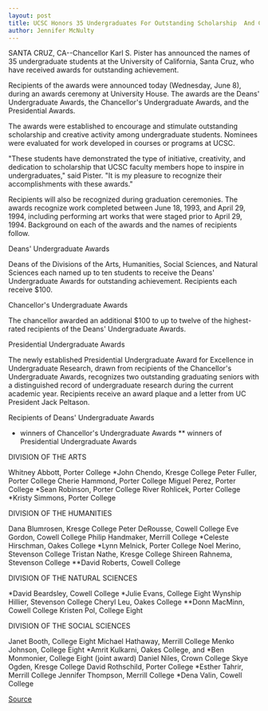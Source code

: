 ```yaml
---
layout: post
title: UCSC Honors 35 Undergraduates For Outstanding Scholarship  And Creative Activity 
author: Jennifer McNulty
---
```


SANTA CRUZ, CA--Chancellor Karl S. Pister has announced the names  of 35 undergraduate students at the University of California, Santa  Cruz, who have received awards for outstanding achievement.

Recipients of the awards were announced today (Wednesday,  June 8), during an awards ceremony at University House. The awards  are the Deans' Undergraduate Awards, the Chancellor's Undergraduate  Awards, and the Presidential Awards.

The awards were established to encourage and stimulate  outstanding scholarship and creative activity among undergraduate  students. Nominees were evaluated for work developed in courses or  programs at UCSC.

"These students have demonstrated the type of initiative,  creativity, and dedication to scholarship that UCSC faculty members  hope to inspire in undergraduates," said Pister. "It is my pleasure to  recognize their accomplishments with these awards."

Recipients will also be recognized during graduation  ceremonies. The awards recognize work completed between June 18,  1993, and April 29, 1994, including performing art works that were  staged prior to April 29, 1994. Background on each of the awards and  the names of recipients follow.

Deans' Undergraduate Awards

Deans of the Divisions of the Arts, Humanities, Social  Sciences, and Natural Sciences each named up to ten students to  receive the Deans' Undergraduate Awards for outstanding  achievement. Recipients each receive $100.

Chancellor's Undergraduate Awards

The chancellor awarded an additional $100 to up to twelve of  the highest-rated recipients of the Deans' Undergraduate Awards.

Presidential Undergraduate Awards

The newly established Presidential Undergraduate Award for  Excellence in Undergraduate Research, drawn from recipients of the  Chancellor's Undergraduate Awards, recognizes two outstanding  graduating seniors with a distinguished record of undergraduate  research during the current academic year. Recipients receive an  award plaque and a letter from UC President Jack Peltason.

Recipients of Deans' Undergraduate Awards

* winners of Chancellor's Undergraduate Awards ** winners of Presidential Undergraduate Awards

DIVISION OF THE ARTS

Whitney Abbott, Porter College *John Chendo, Kresge College Peter Fuller, Porter College Cherie Hammond, Porter College Miguel Perez, Porter College *Sean Robinson, Porter College River Rohlicek, Porter College *Kristy Simmons, Porter College

DIVISION OF THE HUMANITIES

Dana Blumrosen, Kresge College Peter DeRousse, Cowell College Eve Gordon, Cowell College Philip Handmaker, Merrill College *Celeste Hirschman, Oakes College *Lynn Melnick, Porter College Noel Merino, Stevenson College Tristan Nathe, Kresge College Shireen Rahnema, Stevenson College **David Roberts, Cowell College

DIVISION OF THE NATURAL SCIENCES

*David Beardsley, Cowell College *Julie Evans, College Eight Wynship Hillier, Stevenson College Cheryl Leu, Oakes College **Donn MacMinn, Cowell College Kristen Pol, College Eight

DIVISION OF THE SOCIAL SCIENCES

Janet Booth, College Eight Michael Hathaway, Merrill College Menko Johnson, College Eight *Amrit Kulkarni, Oakes College, and *Ben Monmonier, College Eight  (joint award) Daniel Niles, Crown College Skye Ogden, Kresge College David Rothschild, Porter College *Esther Tahrir, Merrill College Jennifer Thompson, Merrill College *Dena Valin, Cowell College

[Source](http://www1.ucsc.edu/news_events/press_releases/archive/93-94/06-94/060894-UCSC_undergrads_hon.html "Permalink to 060894-UCSC_undergrads_hon")
